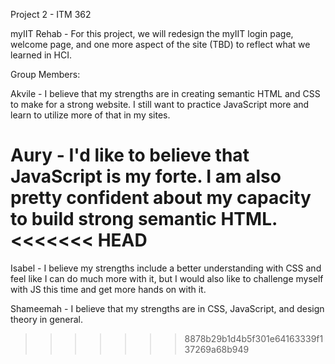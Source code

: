 Project 2 - ITM 362

myIIT Rehab - For this project, we will redesign the myIIT login page, welcome page, and one more aspect of the site (TBD) to reflect what we learned in HCI.

Group Members:

Akvile - I believe that my strengths are in creating semantic HTML and CSS to make for a strong website. I still want to practice JavaScript more and learn to utilize more of that in my sites.

Aury - I'd like to believe that JavaScript is my forte. I am also pretty confident about my capacity to build strong semantic HTML.
<<<<<<< HEAD
=======

Isabel - I believe my strengths include a better understanding with CSS and feel like I can do much more with it, but I would also like to challenge myself with JS this time and get more hands on with it.

Shameemah - I believe that my strengths are in CSS, JavaScript, and design theory in general. 
>>>>>>> 8878b29b1d4b5f301e64163339f137269a68b949
